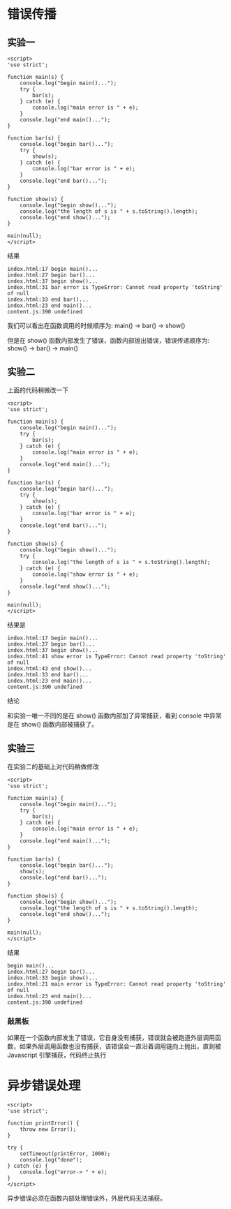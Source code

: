 # 错误传播

## 实验一

```
<script>
'use strict';

function main(s) {
    console.log("begin main()...");
    try {
        bar(s);
    } catch (e) {
        console.log("main error is " + e);
    }
    console.log("end main()...");
}

function bar(s) {
    console.log("begin bar()...");
    try {
        show(s);
    } catch (e) {
        console.log("bar error is " + e);
    }
    console.log("end bar()...");
}

function show(s) {
    console.log("begin show()...");
    console.log("the length of s is " + s.toString().length);
    console.log("end show()...");
}

main(null);
</script>
```

结果

```
index.html:17 begin main()...
index.html:27 begin bar()...
index.html:37 begin show()...
index.html:31 bar error is TypeError: Cannot read property 'toString' of null
index.html:33 end bar()...
index.html:23 end main()...
content.js:390 undefined
```

我们可以看出在函数调用的时候顺序为: main\(\) -&gt; bar\(\) -&gt; show\(\) 

但是在 show\(\) 函数内部发生了错误，函数内部抛出错误，错误传递顺序为: show\(\) -&gt; bar\(\) -&gt; main\(\)



## 实验二

上面的代码稍微改一下

```
<script>
'use strict';

function main(s) {
    console.log("begin main()...");
    try {
        bar(s);
    } catch (e) {
        console.log("main error is " + e);
    }
    console.log("end main()...");
}

function bar(s) {
    console.log("begin bar()...");
    try {
        show(s);
    } catch (e) {
        console.log("bar error is " + e);
    }
    console.log("end bar()...");
}

function show(s) {
    console.log("begin show()...");
    try {
        console.log("the length of s is " + s.toString().length);
    } catch (e) {
        console.log("show error is " + e);
    }
    console.log("end show()...");
}

main(null);
</script> 
```

结果是

```
index.html:17 begin main()...
index.html:27 begin bar()...
index.html:37 begin show()...
index.html:41 show error is TypeError: Cannot read property 'toString' of null
index.html:43 end show()...
index.html:33 end bar()...
index.html:23 end main()...
content.js:390 undefined
```

结论

和实验一唯一不同的是在 show\(\) 函数内部加了异常捕获，看到 console 中异常是在 show\(\) 函数内部被捕获了。





## 实验三

在实验二的基础上对代码稍做修改

```
<script>
'use strict';

function main(s) {
    console.log("begin main()...");
    try {
        bar(s);
    } catch (e) {
        console.log("main error is " + e);
    }
    console.log("end main()...");
}

function bar(s) {
    console.log("begin bar()...");
    show(s);
    console.log("end bar()...");
}

function show(s) {
    console.log("begin show()...");
    console.log("the length of s is " + s.toString().length);
    console.log("end show()...");
}

main(null);
</script>
```

结果

```
begin main()...
index.html:27 begin bar()...
index.html:33 begin show()...
index.html:21 main error is TypeError: Cannot read property 'toString' of null
index.html:23 end main()...
content.js:390 undefined
```





### 敲黑板



如果在一个函数内部发生了错误，它自身没有捕获，错误就会被跑道外层调用函数，如果外层调用函数也没有捕获，该错误会一直沿着调用链向上抛出，直到被 Javascript 引擎捕获，代码终止执行





# 异步错误处理



```
<script>
'use strict';

function printError() {
    throw new Error();
}

try {
    setTimeout(printError, 1000);
    console.log("done");
} catch (e) {
    console.log("error-> " + e);
}
</script>
```

异步错误必须在函数内部处理错误外，外层代码无法捕获。

